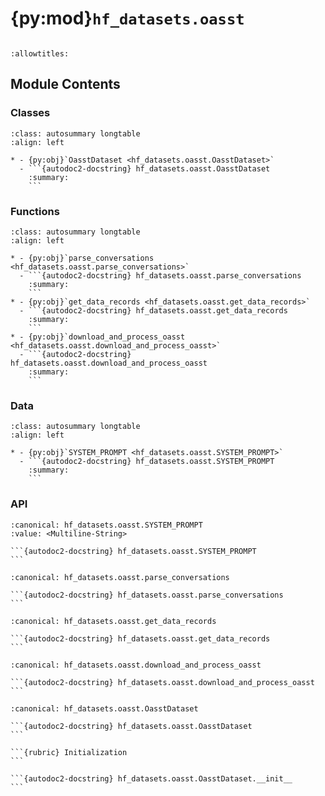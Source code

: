 # {py:mod}`hf_datasets.oasst`

```{py:module} hf_datasets.oasst
```

```{autodoc2-docstring} hf_datasets.oasst
:allowtitles:
```

## Module Contents

### Classes

````{list-table}
:class: autosummary longtable
:align: left

* - {py:obj}`OasstDataset <hf_datasets.oasst.OasstDataset>`
  - ```{autodoc2-docstring} hf_datasets.oasst.OasstDataset
    :summary:
    ```
````

### Functions

````{list-table}
:class: autosummary longtable
:align: left

* - {py:obj}`parse_conversations <hf_datasets.oasst.parse_conversations>`
  - ```{autodoc2-docstring} hf_datasets.oasst.parse_conversations
    :summary:
    ```
* - {py:obj}`get_data_records <hf_datasets.oasst.get_data_records>`
  - ```{autodoc2-docstring} hf_datasets.oasst.get_data_records
    :summary:
    ```
* - {py:obj}`download_and_process_oasst <hf_datasets.oasst.download_and_process_oasst>`
  - ```{autodoc2-docstring} hf_datasets.oasst.download_and_process_oasst
    :summary:
    ```
````

### Data

````{list-table}
:class: autosummary longtable
:align: left

* - {py:obj}`SYSTEM_PROMPT <hf_datasets.oasst.SYSTEM_PROMPT>`
  - ```{autodoc2-docstring} hf_datasets.oasst.SYSTEM_PROMPT
    :summary:
    ```
````

### API

````{py:data} SYSTEM_PROMPT
:canonical: hf_datasets.oasst.SYSTEM_PROMPT
:value: <Multiline-String>

```{autodoc2-docstring} hf_datasets.oasst.SYSTEM_PROMPT
```

````

````{py:function} parse_conversations(tree_obj, first: bool = False)
:canonical: hf_datasets.oasst.parse_conversations

```{autodoc2-docstring} hf_datasets.oasst.parse_conversations
```
````

````{py:function} get_data_records(objs)
:canonical: hf_datasets.oasst.get_data_records

```{autodoc2-docstring} hf_datasets.oasst.get_data_records
```
````

````{py:function} download_and_process_oasst(output_directory: str = '.', seed: int = 42, split_ratio: float = 0.95) -> dict[str, list]
:canonical: hf_datasets.oasst.download_and_process_oasst

```{autodoc2-docstring} hf_datasets.oasst.download_and_process_oasst
```
````

````{py:class} OasstDataset(output_dir: str = '.')
:canonical: hf_datasets.oasst.OasstDataset

```{autodoc2-docstring} hf_datasets.oasst.OasstDataset
```

```{rubric} Initialization
```

```{autodoc2-docstring} hf_datasets.oasst.OasstDataset.__init__
```

````
